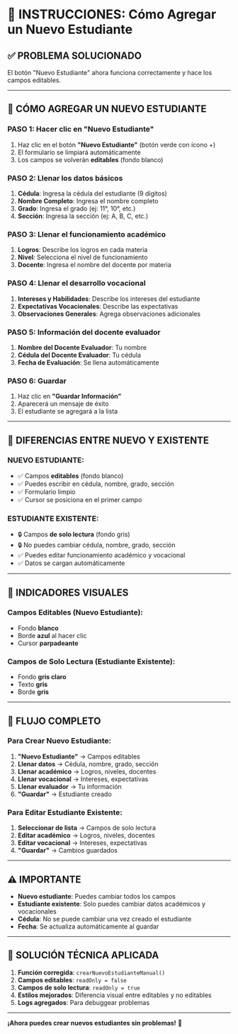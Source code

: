 # 📝 INSTRUCCIONES: Cómo Agregar un Nuevo Estudiante

## ✅ **PROBLEMA SOLUCIONADO**

El botón "Nuevo Estudiante" ahora funciona correctamente y hace los campos editables.

---

## 🎯 **CÓMO AGREGAR UN NUEVO ESTUDIANTE**

### **PASO 1: Hacer clic en "Nuevo Estudiante"**
1. Haz clic en el botón **"Nuevo Estudiante"** (botón verde con ícono +)
2. El formulario se limpiará automáticamente
3. Los campos se volverán **editables** (fondo blanco)

### **PASO 2: Llenar los datos básicos**
1. **Cédula**: Ingresa la cédula del estudiante (9 dígitos)
2. **Nombre Completo**: Ingresa el nombre completo
3. **Grado**: Ingresa el grado (ej: 11°, 10°, etc.)
4. **Sección**: Ingresa la sección (ej: A, B, C, etc.)

### **PASO 3: Llenar el funcionamiento académico**
1. **Logros**: Describe los logros en cada materia
2. **Nivel**: Selecciona el nivel de funcionamiento
3. **Docente**: Ingresa el nombre del docente por materia

### **PASO 4: Llenar el desarrollo vocacional**
1. **Intereses y Habilidades**: Describe los intereses del estudiante
2. **Expectativas Vocacionales**: Describe las expectativas
3. **Observaciones Generales**: Agrega observaciones adicionales

### **PASO 5: Información del docente evaluador**
1. **Nombre del Docente Evaluador**: Tu nombre
2. **Cédula del Docente Evaluador**: Tu cédula
3. **Fecha de Evaluación**: Se llena automáticamente

### **PASO 6: Guardar**
1. Haz clic en **"Guardar Información"**
2. Aparecerá un mensaje de éxito
3. El estudiante se agregará a la lista

---

## 🔄 **DIFERENCIAS ENTRE NUEVO Y EXISTENTE**

### **NUEVO ESTUDIANTE:**
- ✅ Campos **editables** (fondo blanco)
- ✅ Puedes escribir en cédula, nombre, grado, sección
- ✅ Formulario limpio
- ✅ Cursor se posiciona en el primer campo

### **ESTUDIANTE EXISTENTE:**
- 🔒 Campos **de solo lectura** (fondo gris)
- 🔒 No puedes cambiar cédula, nombre, grado, sección
- ✅ Puedes editar funcionamiento académico y vocacional
- ✅ Datos se cargan automáticamente

---

## 🎨 **INDICADORES VISUALES**

### **Campos Editables (Nuevo Estudiante):**
- Fondo **blanco**
- Borde **azul** al hacer clic
- Cursor **parpadeante**

### **Campos de Solo Lectura (Estudiante Existente):**
- Fondo **gris claro**
- Texto **gris**
- Borde **gris**

---

## 🚀 **FLUJO COMPLETO**

### **Para Crear Nuevo Estudiante:**
1. **"Nuevo Estudiante"** → Campos editables
2. **Llenar datos** → Cédula, nombre, grado, sección
3. **Llenar académico** → Logros, niveles, docentes
4. **Llenar vocacional** → Intereses, expectativas
5. **Llenar evaluador** → Tu información
6. **"Guardar"** → Estudiante creado

### **Para Editar Estudiante Existente:**
1. **Seleccionar de lista** → Campos de solo lectura
2. **Editar académico** → Logros, niveles, docentes
3. **Editar vocacional** → Intereses, expectativas
4. **"Guardar"** → Cambios guardados

---

## ⚠️ **IMPORTANTE**

- **Nuevo estudiante**: Puedes cambiar todos los campos
- **Estudiante existente**: Solo puedes cambiar datos académicos y vocacionales
- **Cédula**: No se puede cambiar una vez creado el estudiante
- **Fecha**: Se actualiza automáticamente al guardar

---

## 🔧 **SOLUCIÓN TÉCNICA APLICADA**

1. **Función corregida**: `crearNuevoEstudianteManual()`
2. **Campos editables**: `readOnly = false`
3. **Campos de solo lectura**: `readOnly = true`
4. **Estilos mejorados**: Diferencia visual entre editables y no editables
5. **Logs agregados**: Para debuggear problemas

---

**¡Ahora puedes crear nuevos estudiantes sin problemas!** 🎉
